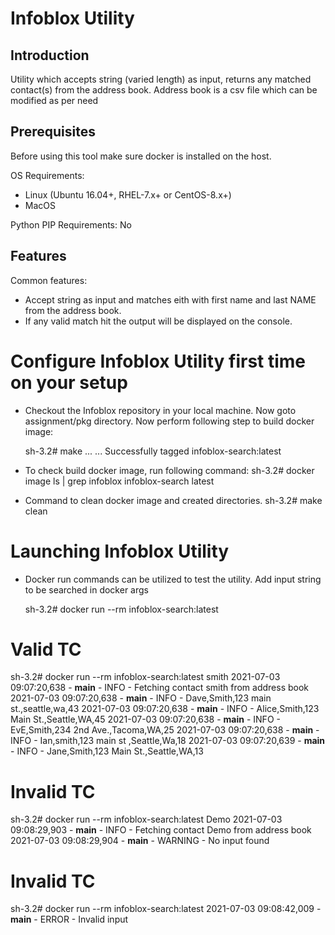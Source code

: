 Infoblox Utility
===========================

Introduction
------------
Utility  which accepts string (varied length) as input, returns any
matched contact(s) from the address book. Address book is a csv file
which can be modified as per need

Prerequisites
-------------
Before using this tool make sure docker is installed on the host.

OS Requirements:
 - Linux (Ubuntu 16.04+, RHEL-7.x+ or CentOS-8.x+)
 - MacOS

Python PIP Requirements:
 No

Features
--------
Common features:
 - Accept string as input and matches eith with first name and last NAME
   from the address book.
 - If any valid match hit the output will be displayed on the console.

Configure Infoblox Utility first time on your setup
===========================================
 - Checkout the Infoblox repository in your local machine. Now goto assignment/pkg
   directory. Now perform following step to build docker image:

    sh-3.2# make
    ...
    ...
    Successfully tagged infoblox-search:latest

 - To check build docker image, run following command:
    sh-3.2# docker image ls | grep infoblox
    infoblox-search                      latest             

 - Command to clean docker image and created directories.
    sh-3.2# make clean


Launching Infoblox Utility
==================
 - Docker run commands can be utilized to test the utility. Add input string
   to be searched in docker args

   sh-3.2# docker run --rm infoblox-search:latest <serach string>

Valid TC
======================================================
sh-3.2# docker run --rm infoblox-search:latest smith
2021-07-03 09:07:20,638 - __main__ - INFO - Fetching contact smith from address book
2021-07-03 09:07:20,638 - __main__ - INFO - Dave,Smith,123 main st.,seattle,wa,43
2021-07-03 09:07:20,638 - __main__ - INFO - Alice,Smith,123 Main St.,Seattle,WA,45
2021-07-03 09:07:20,638 - __main__ - INFO - EvE,Smith,234 2nd Ave.,Tacoma,WA,25
2021-07-03 09:07:20,638 - __main__ - INFO - Ian,smith,123 main st ,Seattle,Wa,18
2021-07-03 09:07:20,639 - __main__ - INFO - Jane,Smith,123 Main St.,Seattle,WA,13

Invalid TC
======================================================
sh-3.2# docker run --rm infoblox-search:latest Demo
2021-07-03 09:08:29,903 - __main__ - INFO - Fetching contact Demo from address book
2021-07-03 09:08:29,904 - __main__ - WARNING - No input found

Invalid TC
======================================================
sh-3.2# docker run --rm infoblox-search:latest 
2021-07-03 09:08:42,009 - __main__ - ERROR - Invalid input
